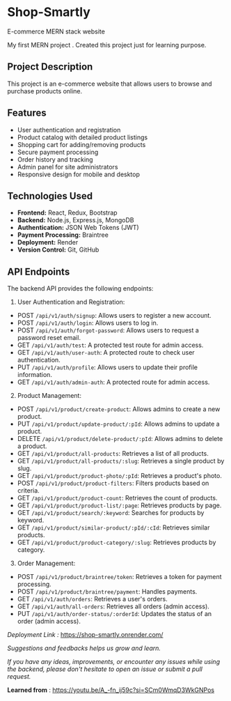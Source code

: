 # Shop-Smartly
E-commerce MERN stack website

My first MERN project . Created this project just for learning purpose.

## Project Description

This project is an e-commerce website that allows users to browse and purchase  products online.

## Features

- User authentication and registration
- Product catalog with detailed product listings
- Shopping cart for adding/removing products
- Secure payment processing
- Order history and tracking
- Admin panel for site administrators
- Responsive design for mobile and desktop

## Technologies Used

- **Frontend:** React, Redux, Bootstrap
- **Backend:** Node.js, Express.js, MongoDB
- **Authentication:** JSON Web Tokens (JWT)
- **Payment Processing:** Braintree
- **Deployment:** Render
- **Version Control:** Git, GitHub


## API Endpoints
The backend API provides the following endpoints:

1. User Authentication and Registration:

 - POST `/api/v1/auth/signup`: Allows users to register a new account.
 - POST `/api/v1/auth/login`: Allows users to log in.
 - POST `/api/v1/auth/forgot-password`: Allows users to request a password reset email.
 - GET `/api/v1/auth/test`: A protected test route for admin access.
 - GET `/api/v1/auth/user-auth`: A protected route to check user authentication.
 - PUT `/api/v1/auth/profile`: Allows users to update their profile information.
 - GET `/api/v1/auth/admin-auth`: A protected route for admin access.

2. Product Management:

 - POST `/api/v1/product/create-product`: Allows admins to create a new product.
 - PUT `/api/v1/product/update-product/:pId`: Allows admins to update a product.
 - DELETE `/api/v1/product/delete-product/:pId`: Allows admins to delete a product.
 - GET `/api/v1/product/all-products`: Retrieves a list of all products.
 - GET `/api/v1/product/all-products/:slug`: Retrieves a single product by slug.
 - GET `/api/v1/product/product-photo/:pId`: Retrieves a product's photo.
 - POST `/api/v1/product/product-filters`: Filters products based on criteria.
 - GET `/api/v1/product/product-count`: Retrieves the count of products.
 - GET `/api/v1/product/product-list/:page`: Retrieves products by page.
 - GET `/api/v1/product/search/:keyword`: Searches for products by keyword.
 - GET `/api/v1/product/similar-product/:pId/:cId`: Retrieves similar products.
 - GET `/api/v1/product/product-category/:slug`: Retrieves products by category.

3. Order Management:

 - POST `/api/v1/product/braintree/token`: Retrieves a token for payment processing.
 - POST `/api/v1/product/braintree/payment`: Handles payments.
 - GET `/api/v1/auth/orders`: Retrieves a user's orders.
 - GET `/api/v1/auth/all-orders`: Retrieves all orders (admin access).
 - PUT `/api/v1/auth/order-status/:orderId`: Updates the status of an order (admin access).



 _Deployment Link :_ https://shop-smartly.onrender.com/

 _Suggestions and feedbacks helps us grow and learn._
 
 _If you have any ideas, improvements, or encounter any issues while using the backend, please don't hesitate to open an issue or submit a pull request._

 
**Learned from** : https://youtu.be/A_-fn_ij59c?si=SCm0WmqD3WkGNPos 
